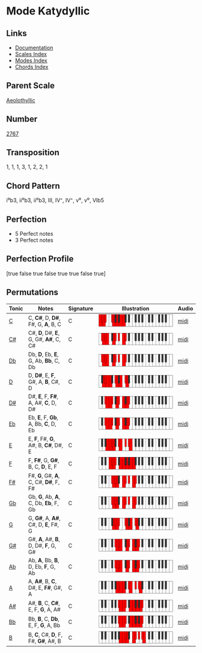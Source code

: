 # Mode Katydyllic

## Links

- [Documentation](README.md)
- [Scales Index](Scales.md)
- [Modes Index](Modes.md)
- [Chords Index](Chords.md)

## Parent Scale

[Aeolothyllic](ScaleAeolothyllic.md)

## Number

[2767](https://ianring.com/musictheory/scales/2767)

## Transposition

1, 1, 1, 3, 1, 2, 2, 1

## Chord Pattern

i⁰b3, ii⁰b3, ii⁰b3, III, IV⁺, IV⁺, v⁰, v⁰, VIb5

## Perfection

- 5 Perfect notes
- 3 Perfect notes

## Perfection Profile

[true false true false true true false true]

## Permutations

| Tonic | Notes | Signature | Illustration | Audio |
|-------|-------|-----------|--------------|-------|
| [C](ModeCNaturalKatydyllic.md) | C, **C#**, D, **D#**, F#, G, **A**, B, C | C | ![CNaturalKatydyllic](ModeCNaturalKatydyllic.png) | [midi](https://github.com/edipermadi/music/blob/main/docs/ModeCNaturalKatydyllic.mid?raw=true) |
| [C#](ModeCSharpKatydyllic.md) | C#, **D**, D#, **E**, G, G#, **A#**, C, C# | C | ![CSharpKatydyllic](ModeCSharpKatydyllic.png) | [midi](https://github.com/edipermadi/music/blob/main/docs/ModeCSharpKatydyllic.mid?raw=true) |
| [Db](ModeDFlatKatydyllic.md) | Db, **D**, Eb, **E**, G, Ab, **Bb**, C, Db | C | ![DFlatKatydyllic](ModeDFlatKatydyllic.png) | [midi](https://github.com/edipermadi/music/blob/main/docs/ModeDFlatKatydyllic.mid?raw=true) |
| [D](ModeDNaturalKatydyllic.md) | D, **D#**, E, **F**, G#, A, **B**, C#, D | C | ![DNaturalKatydyllic](ModeDNaturalKatydyllic.png) | [midi](https://github.com/edipermadi/music/blob/main/docs/ModeDNaturalKatydyllic.mid?raw=true) |
| [D#](ModeDSharpKatydyllic.md) | D#, **E**, F, **F#**, A, A#, **C**, D, D# | C | ![DSharpKatydyllic](ModeDSharpKatydyllic.png) | [midi](https://github.com/edipermadi/music/blob/main/docs/ModeDSharpKatydyllic.mid?raw=true) |
| [Eb](ModeEFlatKatydyllic.md) | Eb, **E**, F, **Gb**, A, Bb, **C**, D, Eb | C | ![EFlatKatydyllic](ModeEFlatKatydyllic.png) | [midi](https://github.com/edipermadi/music/blob/main/docs/ModeEFlatKatydyllic.mid?raw=true) |
| [E](ModeENaturalKatydyllic.md) | E, **F**, F#, **G**, A#, B, **C#**, D#, E | C | ![ENaturalKatydyllic](ModeENaturalKatydyllic.png) | [midi](https://github.com/edipermadi/music/blob/main/docs/ModeENaturalKatydyllic.mid?raw=true) |
| [F](ModeFNaturalKatydyllic.md) | F, **F#**, G, **G#**, B, C, **D**, E, F | C | ![FNaturalKatydyllic](ModeFNaturalKatydyllic.png) | [midi](https://github.com/edipermadi/music/blob/main/docs/ModeFNaturalKatydyllic.mid?raw=true) |
| [F#](ModeFSharpKatydyllic.md) | F#, **G**, G#, **A**, C, C#, **D#**, F, F# | C | ![FSharpKatydyllic](ModeFSharpKatydyllic.png) | [midi](https://github.com/edipermadi/music/blob/main/docs/ModeFSharpKatydyllic.mid?raw=true) |
| [Gb](ModeGFlatKatydyllic.md) | Gb, **G**, Ab, **A**, C, Db, **Eb**, F, Gb | C | ![GFlatKatydyllic](ModeGFlatKatydyllic.png) | [midi](https://github.com/edipermadi/music/blob/main/docs/ModeGFlatKatydyllic.mid?raw=true) |
| [G](ModeGNaturalKatydyllic.md) | G, **G#**, A, **A#**, C#, D, **E**, F#, G | C | ![GNaturalKatydyllic](ModeGNaturalKatydyllic.png) | [midi](https://github.com/edipermadi/music/blob/main/docs/ModeGNaturalKatydyllic.mid?raw=true) |
| [G#](ModeGSharpKatydyllic.md) | G#, **A**, A#, **B**, D, D#, **F**, G, G# | C | ![GSharpKatydyllic](ModeGSharpKatydyllic.png) | [midi](https://github.com/edipermadi/music/blob/main/docs/ModeGSharpKatydyllic.mid?raw=true) |
| [Ab](ModeAFlatKatydyllic.md) | Ab, **A**, Bb, **B**, D, Eb, **F**, G, Ab | C | ![AFlatKatydyllic](ModeAFlatKatydyllic.png) | [midi](https://github.com/edipermadi/music/blob/main/docs/ModeAFlatKatydyllic.mid?raw=true) |
| [A](ModeANaturalKatydyllic.md) | A, **A#**, B, **C**, D#, E, **F#**, G#, A | C | ![ANaturalKatydyllic](ModeANaturalKatydyllic.png) | [midi](https://github.com/edipermadi/music/blob/main/docs/ModeANaturalKatydyllic.mid?raw=true) |
| [A#](ModeASharpKatydyllic.md) | A#, **B**, C, **C#**, E, F, **G**, A, A# | C | ![ASharpKatydyllic](ModeASharpKatydyllic.png) | [midi](https://github.com/edipermadi/music/blob/main/docs/ModeASharpKatydyllic.mid?raw=true) |
| [Bb](ModeBFlatKatydyllic.md) | Bb, **B**, C, **Db**, E, F, **G**, A, Bb | C | ![BFlatKatydyllic](ModeBFlatKatydyllic.png) | [midi](https://github.com/edipermadi/music/blob/main/docs/ModeBFlatKatydyllic.mid?raw=true) |
| [B](ModeBNaturalKatydyllic.md) | B, **C**, C#, **D**, F, F#, **G#**, A#, B | C | ![BNaturalKatydyllic](ModeBNaturalKatydyllic.png) | [midi](https://github.com/edipermadi/music/blob/main/docs/ModeBNaturalKatydyllic.mid?raw=true) |
